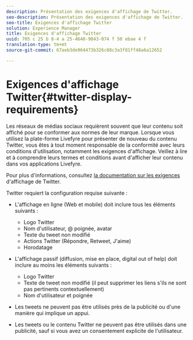 ```yaml
---
description: Présentation des exigences d'affichage de Twitter.
seo-description: Présentation des exigences d'affichage de Twitter.
seo-title: Exigences d'affichage Twitter
solution: Experience Manager
title: Exigences d'affichage Twitter
uuid: 705 c 25 b 8-4 a 25-4640-9843-074 f 50 ebae 4 f
translation-type: tm+mt
source-git-commit: 67aeb3de964473b326c88c3a3f81ff48a6a12652

---
```



# Exigences d'affichage Twitter{#twitter-display-requirements}

Les réseaux de médias sociaux requièrent souvent que leur contenu soit affiché pour se conformer aux normes de leur marque. Lorsque vous utilisez la plate-forme Livefyre pour présenter de nouveau du contenu Twitter, vous êtes à tout moment responsable de la conformité avec leurs conditions d'utilisation, notamment les exigences d'affichage. Veillez à lire et à comprendre leurs termes et conditions avant d'afficher leur contenu dans vos applications Livefyre.

Pour plus d'informations, consultez [la documentation sur les exigences](https://about.twitter.com/company/display-requirements) d'affichage de Twitter.

Twitter requiert la configuration requise suivante :

* L'affichage en ligne (Web et mobile) doit inclure tous les éléments suivants :

   * Logo Twitter
   * Nom d'utilisateur, @ poignée, avatar
   * Texte du tweet non modifié
   * Actions Twitter (Répondre, Retweet, J'aime)
   * Horodatage

* L'affichage passif (diffusion, mise en place, digital out of help) doit inclure au moins les éléments suivants :

   * Logo Twitter
   * Texte de tweet non modifié (il peut supprimer les liens s'ils ne sont pas pertinents contextuellement)
   * Nom d'utilisateur et poignée

* Les tweets ne peuvent pas être utilisés près de la publicité ou d'une manière qui implique un appui.
* Les tweets ou le contenu Twitter ne peuvent pas être utilisés dans une publicité, sauf si vous avez un consentement explicite de l'utilisateur.

